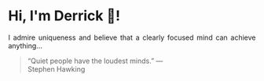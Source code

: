 # Hi, I'm Derrick 👋!
<p align="justify">I admire uniqueness and believe that a clearly focused mind can achieve anything...</p> 
<!-- #quote-start -->
<blockquote>&ldquo;Quiet people have the loudest minds.&rdquo; &mdash; <footer>Stephen Hawking</footer></blockquote>
<!-- #quote-end -->
